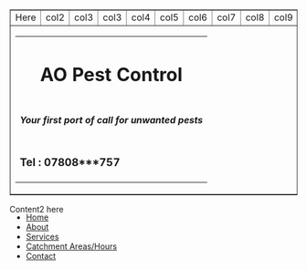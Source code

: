 <html>
<head>
	<link href="/css/bootstrap.min.css" rel="stylesheet">
	<script src="/js/jquery.min.js"></script>
	<script src="/js/bootstrap.min.js"></script>
<!--Google Maps-->
<script src="https://maps.google.com/maps/api/js"></script>
<style>
.titleDIV {
    width: 100%;
    height: 170px;
    background-color: #004d00;
	color: white;
}

.footerDIV {
    width: 100%;
    height: 40px;
    background-color: #004d00;
	color: white;
}
.body {
    width: 100%;
}

.container {
    position: relative;
    width: 100%;
    max-width: 400px;
}

.container img {
    width: 100%;
    height: auto;
}

.container .btn {
    position: absolute;
    top: 50%;
    left: 50%;
    transform: translate(-50%, -50%);
    -ms-transform: translate(-50%, -50%);
    background-color: #555;
    color: white;
    font-size: 16px;
    padding: 12px 24px;
    border: none;
    cursor: pointer;
    border-radius: 5px;
    text-align: center;
}

.container .btn:hover {
    background-color: black;
}
.navbar-nav.navbar-center {
    position: absolute;
    left: 30%;
    transform: translatex(-30%);
}
</style>

</head>
<body>
<table width="100%" border="1">
	<tr><td>Here</td><td>col2</td><td>col3</td>
	<td>col3</td>
	<td>col4</td>
	<td>col5</td>
	<td>col6</td>
	<td>col7</td>
	<td>col8</td>
	<td>col9</td>
	<td>col10</td>
	<td>col11</td></tr>
<tr><td colspan="12">
	<div id="titleDIV">
		<table width="90%" align="center">
		<tr>
			<td align="center" colspan="12">
				<h1>AO Pest Control</H1>
			</td>
		</tr>
		<tr>
			<td align="center">	
				<h4><i>Your first port of call for unwanted pests</i></h4>
			</td>
		</tr>
		<tr>
			<td align="left">
				<h3>Tel : 07808***757</h3>
			</td>
		</tr>
	</table>
	</div>	
</td></tr><table>
<nav class="navbar navbar-default">
  <div class="container-fluid">
    <ul class="nav navbar-nav navbar-center">
      <li><a href="readme2">Home</a></li>
      <li><a href="About">About</a></li>
      <li><a href="services">Services</a></li>
      <li class="active"><a href="catchment">Catchment Areas/Hours</a></li>
      <li><a href="ContactUs">Contact</a></li>
    </ul>
  </div>
</nav>

Content2 here

</body>
</html>
